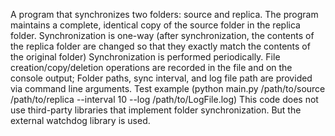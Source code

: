 A program that synchronizes two folders: source and replica.
The program maintains a complete, identical copy of the source folder in the replica folder. 
Synchronization is one-way (after synchronization, the contents of the replica folder are changed so that they exactly match the contents of the original folder)
Synchronization is performed periodically.
File creation/copy/deletion operations are recorded in the file and on the console output;
Folder paths, sync interval, and log file path are provided via command line arguments. 
Test example (python main.py /path/to/source /path/to/replica --interval 10 --log /path/to/LogFile.log) 
This code does not use third-party libraries that implement folder synchronization. But the external watchdog library is used.
